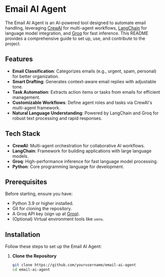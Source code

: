 # Email AI Agent

The Email AI Agent is an AI-powered tool designed to automate email handling, leveraging [CrewAI](https://github.com/joaomdmoura/crewAI) for multi-agent workflows, [LangChain](https://github.com/langchain-ai/langchain) for language model integration, and [Groq](https://groq.com/) for fast inference. This README provides a comprehensive guide to set up, use, and contribute to the project.

## Features

- **Email Classification**: Categorizes emails (e.g., urgent, spam, personal) for better organization.
- **Smart Drafting**: Generates context-aware email replies with adjustable tone.
- **Task Automation**: Extracts action items or tasks from emails for efficient management.
- **Customizable Workflows**: Define agent roles and tasks via CrewAI's multi-agent framework.
- **Natural Language Understanding**: Powered by LangChain and Groq for robust text processing and rapid responses.

## Tech Stack

- **CrewAI**: Multi-agent orchestration for collaborative AI workflows.
- **LangChain**: Framework for building applications with large language models.
- **Groq**: High-performance inference for fast language model processing.
- **Python**: Core programming language for development.

## Prerequisites

Before starting, ensure you have:
- Python 3.9 or higher installed.
- Git for cloning the repository.
- A Groq API key (sign up at [Groq](https://groq.com/)).
- (Optional) Virtual environment tools like `venv`.

## Installation

Follow these steps to set up the Email AI Agent:

1. **Clone the Repository**  
   ```bash
   git clone https://github.com/yourusername/email-ai-agent
   cd email-ai-agent
